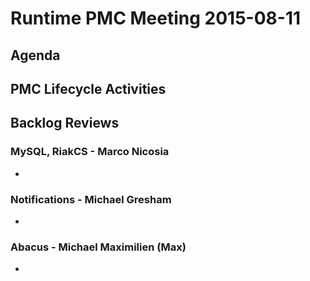 # Runtime PMC Meeting 2015-08-11

## Agenda

## PMC Lifecycle Activities

## Backlog Reviews

### MySQL, RiakCS - Marco Nicosia
-

### Notifications - Michael Gresham
- 

### Abacus - Michael Maximilien (Max)
-
